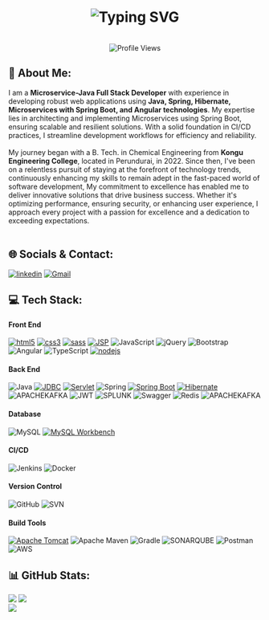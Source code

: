 <h1 align='center'>
<img src="https://readme-typing-svg.demolab.com?font=Fira+Code&weight=600&size=22&pause=1000&color=3F00F7&random=false&width=535&lines=Hey%F0%9F%91%8B%2C+I'm+Shanjaikumar.+You+are+Welcome!+%F0%9F%8C%9F" alt="Typing SVG" />
</h1>
</br>
<div align='center'>
  <img src="https://komarev.com/ghpvc/?username=ShanjaiKhan&style=flat-square&color=blue" alt="Profile Views" />
</div>

## 💫 About Me:
I am a <b>Microservice-Java Full Stack Developer</b> with experience in developing robust web applications using <b>Java, Spring, Hibernate, Microservices with Spring Boot, and Angular technologies</b>. My expertise lies in architecting and implementing Microservices using Spring Boot, ensuring scalable and resilient solutions. With a solid foundation in CI/CD practices, I streamline development workflows for efficiency and reliability.<br><br>My journey began with a B. Tech. in Chemical Engineering from <b>Kongu Engineering College</b>, located in Perundurai, in 2022. Since then, I've been on a relentless pursuit of staying at the forefront of technology trends, continuously enhancing my skills to remain adept in the fast-paced world of software development, My commitment to excellence has enabled me to deliver innovative solutions that drive business success. Whether it's optimizing performance, ensuring security, or enhancing user experience, I approach every project with a passion for excellence and a dedication to exceeding expectations.
<br><br>


## 🌐 Socials & Contact:
[![linkedin](https://img.shields.io/badge/LinkedIn-0077B5?style=for-the-badge&logo=linkedin&logoColor=white)](https://linkedin.com/in/shanjaikumar)
[![Gmail](https://img.shields.io/badge/Gmail-D14836?style=for-the-badge&logo=gmail&logoColor=white)](mailto:shanjaikumarananthan@gmail.com)


## 💻 Tech Stack:
#### Front End
[![html5](https://img.shields.io/badge/HTML5-E34F26?style=for-the-badge&logo=html5&logoColor=white)](https://www.w3.org/html/)
[![css3](https://img.shields.io/badge/CSS3-1572B6?style=for-the-badge&logo=css3&logoColor=white)](https://www.w3schools.com/css/)
[![sass](https://img.shields.io/badge/Sass-CC6699?style=for-the-badge&logo=sass&logoColor=white)](https://sass-lang.com)
[![JSP](https://img.shields.io/badge/JSP-007396?style=for-the-badge&logo=java&logoColor=white)](https://www.oracle.com/java/technologies/java-server-pages.html)
![JavaScript](https://img.shields.io/badge/javascript-%23323330.svg?style=for-the-badge&logo=javascript&logoColor=%23F7DF1E)
![jQuery](https://img.shields.io/badge/jquery-%230769AD.svg?style=for-the-badge&logo=jquery&logoColor=white)
![Bootstrap](https://img.shields.io/badge/bootstrap-%238511FA.svg?style=for-the-badge&logo=bootstrap&logoColor=white)
![Angular](https://img.shields.io/badge/angular-%23DD0031.svg?style=for-the-badge&logo=angular&logoColor=white)
![TypeScript](https://img.shields.io/badge/typescript-%23007ACC.svg?style=for-the-badge&logo=typescript&logoColor=white)
[![nodejs](https://img.shields.io/badge/Node.js-339933?style=for-the-badge&logo=nodedotjs&logoColor=white)](https://nodejs.org)

#### Back End
![Java](https://img.shields.io/badge/-Java-000?style=for-the-badge&logo=java)
[![JDBC](https://img.shields.io/badge/JDBC-007396?style=for-the-badge&logo=java&logoColor=white)](link_to_jdbc_docs)
[![Servlet](https://img.shields.io/badge/Servlet-009688?style=for-the-badge&logo=java&logoColor=white)](link_to_servlet_docs)
![Spring](https://img.shields.io/badge/spring-%236DB33F.svg?style=for-the-badge&logo=spring&logoColor=white)
[![Spring Boot](https://img.shields.io/badge/Spring_Boot-6DB33F?style=for-the-badge&logo=spring-boot&logoColor=white)](link_to_spring_boot_docs)
[![Hibernate](https://img.shields.io/badge/Hibernate-59666C?style=for-the-badge&logo=hibernate&logoColor=white)](link_to_hibernate_docs)
![APACHEKAFKA](https://img.shields.io/badge/apachekafka-231F20.svg?style=for-the-badge&logo=apachekafka&logoColor=white&color=%23231F20)
![JWT](https://img.shields.io/badge/JWT-black?style=for-the-badge&logo=JSON%20web%20tokens)
![SPLUNK](https://img.shields.io/badge/splunk-000000.svg?style=for-the-badge&logo=splunk&color=%23000000)
![Swagger](https://img.shields.io/badge/-Swagger-%23Clojure?style=for-the-badge&logo=swagger&logoColor=white)
![Redis](https://img.shields.io/badge/redis-%23DD0031.svg?style=for-the-badge&logo=redis&logoColor=white)
![APACHEKAFKA](https://img.shields.io/badge/apachekafka-231F20.svg?style=for-the-badge&logo=apachekafka&logoColor=white&color=%23231F20)


#### Database
![MySQL](https://img.shields.io/badge/mysql-%2300000f.svg?style=for-the-badge&logo=mysql&logoColor=white)
[![MySQL Workbench](https://img.shields.io/badge/MySQL_Workbench-%2300000f.svg?style=for-the-badge&logo=mysql&logoColor=white)](link_to_mysql_workbench_docs)

#### CI/CD
![Jenkins](https://img.shields.io/badge/-jenkins-000?style=for-the-badge&logo=jenkins)
![Docker](https://img.shields.io/badge/docker-%230db7ed.svg?style=for-the-badge&logo=docker&logoColor=white)

#### Version Control
![GitHub](https://img.shields.io/badge/-GitHub-000?style=for-the-badge&logo=github)
![SVN](https://img.shields.io/badge/SVN-809CC9?style=for-the-badge&logo=Subversion&logoColor=white)

#### Build Tools
[![Apache Tomcat](https://img.shields.io/badge/Apache_Tomcat-F8DC75?style=for-the-badge&logo=apache-tomcat&logoColor=black)](link_to_apache_tomcat_docs)
![Apache Maven](https://img.shields.io/badge/Apache%20Maven-C71A36?style=for-the-badge&logo=Apache%20Maven&logoColor=white)
![Gradle](https://img.shields.io/badge/Gradle-02303A.svg?style=for-the-badge&logo=Gradle&logoColor=white)
![SONARQUBE](https://img.shields.io/badge/sonarqube-4E9BCD.svg?style=for-the-badge&logo=sonarqube&logoColor=white&color=%234E9BCD)
![Postman](https://img.shields.io/badge/Postman-FF6C37?style=for-the-badge&logo=postman&logoColor=white)
![AWS](https://img.shields.io/badge/AWS-%23FF9900.svg?style=for-the-badge&logo=amazon-aws&logoColor=white)

## 📊 GitHub Stats:
![](https://github-readme-stats.vercel.app/api?username=ShanjaiKhan&theme=default&hide_border=false&include_all_commits=false&count_private=true)
![](https://github-readme-streak-stats.herokuapp.com/?user=ShanjaiKhan&theme=default&hide_border=false)<br/>
![](https://github-readme-stats.vercel.app/api/top-langs/?username=ShanjaiKhan&theme=default&hide_border=false&include_all_commits=false&count_private=true&layout=compact)<br/>




